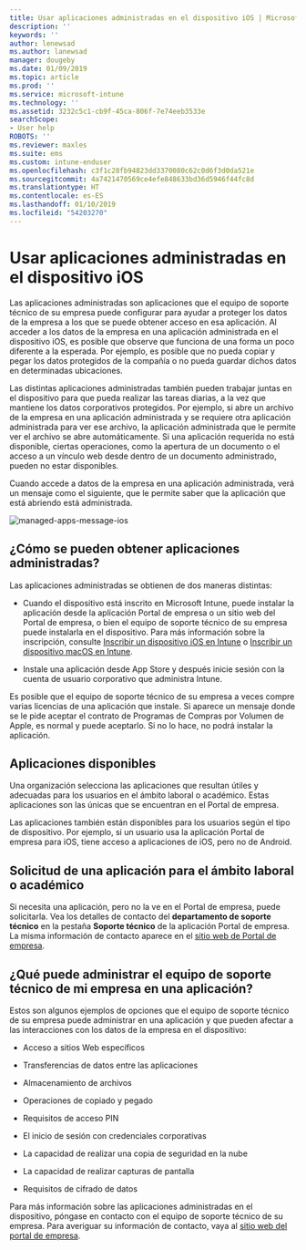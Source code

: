 ```yaml
---
title: Usar aplicaciones administradas en el dispositivo iOS | Microsoft Docs
description: ''
keywords: ''
author: lenewsad
ms.author: lanewsad
manager: dougeby
ms.date: 01/09/2019
ms.topic: article
ms.prod: ''
ms.service: microsoft-intune
ms.technology: ''
ms.assetid: 3232c5c1-cb9f-45ca-806f-7e74eeb3533e
searchScope:
- User help
ROBOTS: ''
ms.reviewer: maxles
ms.suite: ems
ms.custom: intune-enduser
ms.openlocfilehash: c3f1c28fb94823dd3370080c62c0d6f3d0da521e
ms.sourcegitcommit: 4a7421470569ce4efe848633bd36d5946f44fc8d
ms.translationtype: HT
ms.contentlocale: es-ES
ms.lasthandoff: 01/10/2019
ms.locfileid: "54203270"
---
```

# <a name="use-managed-apps-on-your-ios-device"></a>Usar aplicaciones administradas en el dispositivo iOS

Las aplicaciones administradas son aplicaciones que el equipo de soporte técnico de su empresa puede configurar para ayudar a proteger los datos de la empresa a los que se puede obtener acceso en esa aplicación. Al acceder a los datos de la empresa en una aplicación administrada en el dispositivo iOS, es posible que observe que funciona de una forma un poco diferente a la esperada. Por ejemplo, es posible que no pueda copiar y pegar los datos protegidos de la compañía o no pueda guardar dichos datos en determinadas ubicaciones.

Las distintas aplicaciones administradas también pueden trabajar juntas en el dispositivo para que pueda realizar las tareas diarias, a la vez que mantiene los datos corporativos protegidos. Por ejemplo, si abre un archivo de la empresa en una aplicación administrada y se requiere otra aplicación administrada para ver ese archivo, la aplicación administrada que le permite ver el archivo se abre automáticamente. Si una aplicación requerida no está disponible, ciertas operaciones, como la apertura de un documento o el acceso a un vínculo web desde dentro de un documento administrado, pueden no estar disponibles.

Cuando accede a datos de la empresa en una aplicación administrada, verá un mensaje como el siguiente, que le permite saber que la aplicación que está abriendo está administrada.

![managed-apps-message-ios](./media/managed-apps-message.png)

## <a name="how-do-i-get-managed-apps"></a>¿Cómo se pueden obtener aplicaciones administradas?  
Las aplicaciones administradas se obtienen de dos maneras distintas:

-   Cuando el dispositivo está inscrito en Microsoft Intune, puede instalar la aplicación desde la aplicación Portal de empresa o un sitio web del Portal de empresa, o bien el equipo de soporte técnico de su empresa puede instalarla en el dispositivo. Para más información sobre la inscripción, consulte [Inscribir un dispositivo iOS en Intune](enroll-your-device-in-intune-ios.md) o [Inscribir un dispositivo macOS en Intune](enroll-your-device-in-intune-macos.md).

-   Instale una aplicación desde App Store y después inicie sesión con la cuenta de usuario corporativo que administra Intune.

Es posible que el equipo de soporte técnico de su empresa a veces compre varias licencias de una aplicación que instale. Si aparece un mensaje donde se le pide aceptar el contrato de Programas de Compras por Volumen de Apple, es normal y puede aceptarlo. Si no lo hace, no podrá instalar la aplicación.

## <a name="available-apps"></a>Aplicaciones disponibles   
 Una organización selecciona las aplicaciones que resultan útiles y adecuadas para los usuarios en el ámbito laboral o académico. Estas aplicaciones son las únicas que se encuentran en el Portal de empresa.   

 Las aplicaciones también están disponibles para los usuarios según el tipo de dispositivo. Por ejemplo, si un usuario usa la aplicación Portal de empresa para iOS, tiene acceso a aplicaciones de iOS, pero no de Android.   

## <a name="request-an-app-for-work-or-school"></a>Solicitud de una aplicación para el ámbito laboral o académico   
 Si necesita una aplicación, pero no la ve en el Portal de empresa, puede solicitarla. Vea los detalles de contacto del **departamento de soporte técnico** en la pestaña **Soporte técnico** de la aplicación Portal de empresa. La misma información de contacto aparece en el [sitio web de Portal de empresa](https://go.microsoft.com/fwlink/?linkid=2010980).   
 

## <a name="what-can-my-company-support-manage-in-an-app"></a>¿Qué puede administrar el equipo de soporte técnico de mi empresa en una aplicación?  
Estos son algunos ejemplos de opciones que el equipo de soporte técnico de su empresa puede administrar en una aplicación y que pueden afectar a las interacciones con los datos de la empresa en el dispositivo:

-   Acceso a sitios Web específicos

-   Transferencias de datos entre las aplicaciones

-   Almacenamiento de archivos

-   Operaciones de copiado y pegado

-   Requisitos de acceso PIN

-   El inicio de sesión con credenciales corporativas

-   La capacidad de realizar una copia de seguridad en la nube

-   La capacidad de realizar capturas de pantalla

-   Requisitos de cifrado de datos

Para más información sobre las aplicaciones administradas en el dispositivo, póngase en contacto con el equipo de soporte técnico de su empresa. Para averiguar su información de contacto, vaya al [sitio web del portal de empresa](https://go.microsoft.com/fwlink/?linkid=2010980).

